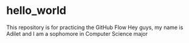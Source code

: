 # hello_world
This repository is for practicing the GitHub Flow
Hey guys, my name is Adilet and I am a sophomore in Computer Science major
